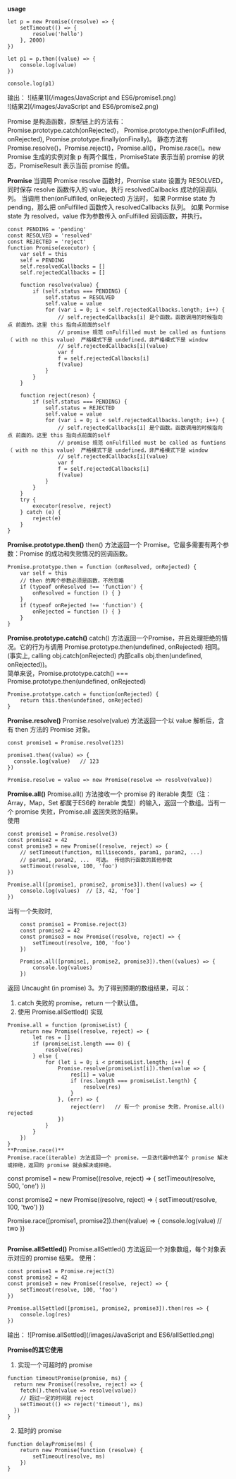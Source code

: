 <!--
 * @Description: 
 * @Author: liushuhao
 * @Date: 2021-02-25 10:06:37
 * @LastEditors: liushuhao
-->
**usage**
```
let p = new Promise((resolve) => {
    setTimeout(() => {
        resolve('hello')
    }, 2000)
})

let p1 = p.then((value) => {
    console.log(value)
})

console.log(p1)  
```
输出：
![结果1](/images/JavaScript and ES6/promise1.png)    
![结果2](/images/JavaScript and ES6/promise2.png)   

Promise 是构造函数，原型链上的方法有：Promise.prototype.catch(onRejected)， Promise.prototype.then(onFulfilled, onRejected), Promise.prototype.finally(onFinally)。 静态方法有 Promise.resolve()，Promise.reject()，Promise.all()，Promise.race()。new Promise 生成的实例对象 p 有两个属性，PromiseState 表示当前 promise 的状态，PromiseResult 表示当前 promise 的值。

**Promise**
当调用 Promise resolve 函数时，Promise state 设置为 RESOLVED，同时保存 resolve 函数传入的 value。执行 resolvedCallbacks 成功的回调队列。
当调用 then(onFulfilled, onRejected) 方法时，
如果 Pormise state 为 pending，那么把 onFulfilled 函数传入 resolvedCallbacks 队列。
如果 Pormise state 为 resolved，value 作为参数传入 onFulfilled 回调函数，并执行。
```
const PENDING = 'pending'
const RESOLVED = 'resolved'
const REJECTED = 'reject'
function Promise(executor) {
    var self = this
    self = PENDING
    self.resolvedCallbacks = []
    self.rejectedCallbacks = []

    function resolve(value) {
        if (self.status === PENDING) {
            self.status = RESOLVED
            self.value = value
            for (var i = 0; i < self.rejectedCallbacks.length; i++) {
                // self.rejectedCallbacks[i] 是个函数。函数调用的时候指向 点 前面的。这里 this 指向点前面的self
                // promise 规范 onFulfilled must be called as funtions（ with no this value） 严格模式下是 undefined，非严格模式下是 window
                // self.rejectedCallbacks[i](value)   
                var f
                f = self.rejectedCallbacks[i]
                f(value)
            }
        }
    }

    function reject(reson) {
        if (self.status === PENDING) {
            self.status = REJECTED
            self.value = value
            for (var i = 0; i < self.rejectedCallbacks.length; i++) {
                // self.rejectedCallbacks[i] 是个函数。函数调用的时候指向 点 前面的。这里 this 指向点前面的self
                // promise 规范 onFulfilled must be called as funtions（ with no this value） 严格模式下是 undefined，非严格模式下是 window
                // self.rejectedCallbacks[i](value)   
                var f
                f = self.rejectedCallbacks[i]
                f(value)
            }
        }
    }
    try {
        executor(resolve, reject)
    } catch (e) {
        reject(e)
    }
}
```
**Promise.prototype.then()**
then() 方法返回一个 Promise。它最多需要有两个参数：Promise 的成功和失败情况的回调函数。
```
Promise.prototype.then = function (onResolved, onRejected) {
    var self = this
    // then 的两个参数必须是函数，不然忽略
    if (typeof onResolved !== 'function') {
        onResolved = function () { }
    }
    if (typeof onRejected !== 'function') {
        onRejected = function () { }
    }
}
```
**Promise.prototype.catch()**
catch() 方法返回一个Promise，并且处理拒绝的情况。它的行为与调用 Promise.prototype.then(undefined, onRejected) 相同。 (事实上, calling obj.catch(onRejected) 内部calls obj.then(undefined, onRejected))。     
简单来说，Promise.prototype.catch() === Promise.prototype.then(undefined, onRejected)
```
Promise.prototype.catch = function(onRejected) {
    return this.then(undefined, onRejected)
}
```
**Promise.resolve()**
Promise.resolve(value) 方法返回一个以 value 解析后，含有 then 方法的 Promise 对象。
```
const promise1 = Promise.resolve(123)

promise1.then((value) => {
  console.log(value)   // 123
})
```
```
Promise.resolve = value => new Promise(resolve => resolve(value))
```
**Promise.all()**
Promise.all() 方法接收一个 promise 的 iterable 类型（注：Array，Map，Set 都属于ES6的 iterable 类型）的输入，返回一个数组。当有一个 promise 失败，Promise.all 返回失败的结果。     
使用
```
const promise1 = Promise.resolve(3)
const promise2 = 42
const promise3 = new Promise((resolve, reject) => {
    // setTimeout(function, milliseconds, param1, param2, ...)
    // param1, param2, ...	可选。 传给执行函数的其他参数
    setTimeout(resolve, 100, 'foo')  
})

Promise.all([promise1, promise2, promise3]).then((values) => {
    console.log(values)  // [3, 42, 'foo']
})
```
当有一个失败时,
```
    const promise1 = Promise.reject(3)
    const promise2 = 42
    const promise3 = new Promise((resolve, reject) => {
        setTimeout(resolve, 100, 'foo')
    })

    Promise.all([promise1, promise2, promise3]).then((values) => {
        console.log(values)  
    })
```
返回 Uncaught (in promise) 3。为了得到预期的数组结果，可以：    
1. catch 失败的 promise，return 一个默认值。
2. 使用 Promise.allSettled()
实现
```
Promise.all = function (promiseList) {
    return new Promise((resolve, reject) => {
        let res = []
        if (promiseList.length === 0) {
            resolve(res)
        } else {
            for (let i = 0; i < promiseList.length; i++) {
                Promise.resolve(promiseList[i]).then(value => {
                    res[i] = value
                    if (res.length === promiseList.length) {
                        resolve(res)
                    }
                }, (err) => {
                    reject(err)   // 有一个 promise 失败，Promise.all() rejected
                })
            }
        }
    })
}
**Promise.race()**
Promise.race(iterable) 方法返回一个 promise，一旦迭代器中的某个 promise 解决或拒绝，返回的 promise 就会解决或拒绝。
```
const promise1 = new Promise((resolve, reject) => {
    setTimeout(resolve, 500, 'one')
})

const promise2 = new Promise((resolve, reject) => {
    setTimeout(resolve, 100, 'two')
})

Promise.race([promise1, promise2]).then((value) => {
    console.log(value)   // two
})
```
```
**Promise.allSettled()**
Promise.allSettled() 方法返回一个对象数组，每个对象表示对应的 promise 结果。
使用：
```
const promise1 = Promise.reject(3)
const promise2 = 42
const promise3 = new Promise((resolve, reject) => {
    setTimeout(resolve, 100, 'foo')
})

Promise.allSettled([promise1, promise2, promise3]).then(res => {
    console.log(res)
})
```
输出：
![Promise.allSettled](/images/JavaScript and ES6/allSettled.png)   

**Promise的其它使用**
1. 实现一个可超时的 promise    
```
function timeoutPromise(promise, ms) {
  return new Promise((resolve, reject) => {
    fetch().then(value => resolve(value))  
    // 超过一定的时间就 reject
    setTimeout(() => reject('timeout'), ms)
  })
}
```
2. 延时的 promise
```
function delayPromise(ms) {
    return new Promise(function (resolve) {
        setTimeout(resolve, ms)
    })
}
```